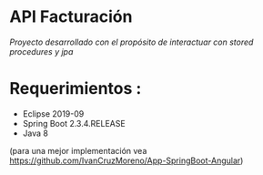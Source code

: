 # API Facturación

*Proyecto desarrollado con el propósito de interactuar con stored procedures y jpa* 

# Requerimientos :
* Eclipse 2019-09
* Spring Boot 2.3.4.RELEASE
* Java 8

(para una mejor implementación vea https://github.com/IvanCruzMoreno/App-SpringBoot-Angular)
